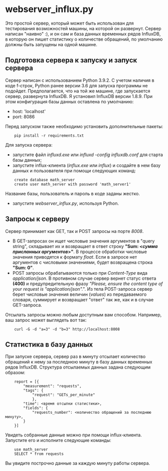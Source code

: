 # webserver_influx.py 

Это простой сервер, который может быть использован для тестирования возможностей машины, на которой он развернут. Сервер написан "наивно" :), и он сам и база данных временных рядов InfluxDB, в которую он пишет статистику о количестве обращений, по умолчанию должны быть запущены на одной машине.

## Подготовка сервера к запуску и запуск сервера

Сервер написан с использованием Python 3.9.2. С учетом наличия в коде f-строк, Python ранее версии 3.6 для запуска программы не подойдет.
Предполагается, что на той же машине, где запускается сервер, развернута InfluxDB. Я установил InfluxDB версии 1.8.9. При этом конфигурация базы данных оставлена по умолчанию:
* host: 'localhost'
* port: 8086

Перед запуском также необходимо установить дополнительные пакеты:
```
    pip install -r requirements.txt
```
Для запуска сервера:
* запустите файл *influxd.exe* или *influxd -config influxdb.conf* для старта базы данных;
* запустите influx-клиента (*influx.exe* или *influx*) и создайте в нем базу данных и пользователя при помощи следующих команд:
```
    create database math_server
    create user math_server with password 'math_server1'
```
Название базы, пользователь и пароль в коде заданы жестко.

* запустите *webserver_influx.py*, используя Python.

## Запросы к серверу

Сервер принимает как GET, так и POST запросы на порте *8008*.
* В GET-запросах он ищет числовые значения аргументов в "query string", складывает их и возвращает в ответ строку **"Sum: <*сумма присланных аргументов*>"**. В процессе обработки числовые значения приводятся к формату *float*. Если в запросе нет аргументов с числовыми значениями, будет возвращена строка **"Sum: 0"**.
* POST запросы обрабатываются только при *Content-Type* вида *application/json*. В противном случае сервер вернет статус ответа **(400)** и предупредительную фразу *"Please, ensure the content type of your request is "application/json"."*.
Из тела POST-запроса сервер берет числовые значения величин (*values*) из передаваемого словаря, суммирует и возвращает "ответ" так же, как и в случае GET-запроса.

Отсылать запросы можно любым доступным вам способом. Например, ваш запрос может выглядеть вот так:
```
    curl -G -d "a=3" -d "b=3" http://localhost:8008
```

## Статистика в базу данных

При запуске сервера, сервер раз в минуту отсылает количество обращений к нему за последнюю минуту в базу данных временных рядов InfluxDB.
Структура отсылаемых данных задана следующим образом:
```
    report = [{
        "measurement": "requests",
        "tags": {
            "request": "GETs_per_minute" 
            },
        "time": <время отсылки статистики>,
        "fields": {
            "requests_number": <количество обращений за последнюю минуту>,
        }
    }]
```
Увидеть собранные данные можно при помощи influx-клиента. Запустите его и исполните следующие команды:
```
	use math_server
	SELECT * from requests
```
Вы увидите построчно данные за каждую минуту работы сервера.